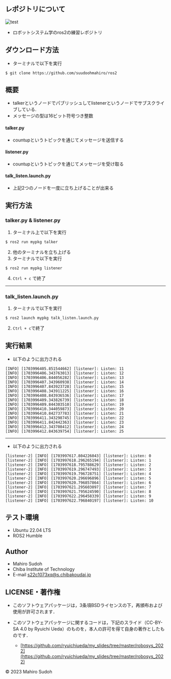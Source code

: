 ## レポジトリについて
![test](https://github.com/suudoohmahiro/ros2/actions/workflows/test.yml/badge.svg)
* ロボットシステム学のros2の練習レポジトリ

## ダウンロード方法
* ターミナルで以下を実行
```
$ git clone https://github.com/suudoohmahiro/ros2
```

## 概要
* talkerというノードでパブリッシュしてlistenerというノードでサブスクライブしている.
* メッセージの型は16ビット符号つき整数 
#### talker.py
* countupというトピックを通じてメッセージを送信する
#### listener.py 
* countupというトピックを通じてメッセージを受け取る
#### talk_listen.launch.py
* 上記2つのノードを一度に立ち上げることが出来る

## 実行方法
### talker.py & listener.py
1. ターミナル上で以下を実行
```
$ ros2 run mypkg talker
```
2. 他のターミナルを立ち上げる
3. ターミナルで以下を実行
```
$ ros2 run mypkg listener
```
4. ``` Ctrl + c ``` で終了

***
### talk_listen.launch.py
1. ターミナルで以下を実行
```
$ ros2 launch mypkg talk_listen.launch.py
```
2. ``` Ctrl + c ```で終了


## 実行結果
* 以下のように出力される
```
[INFO] [1703996405.851544662] [listener]: Listen: 11
[INFO] [1703996406.343763013] [listener]: Listen: 12
[INFO] [1703996406.844056282] [listener]: Listen: 13
[INFO] [1703996407.343960938] [listener]: Listen: 14
[INFO] [1703996407.843923728] [listener]: Listen: 15
[INFO] [1703996408.343911225] [listener]: Listen: 16
[INFO] [1703996408.843936536] [listener]: Listen: 17
[INFO] [1703996409.343826739] [listener]: Listen: 18
[INFO] [1703996409.844303510] [listener]: Listen: 19
[INFO] [1703996410.344059873] [listener]: Listen: 20
[INFO] [1703996410.842737783] [listener]: Listen: 21
[INFO] [1703996411.343298745] [listener]: Listen: 22
[INFO] [1703996411.842442363] [listener]: Listen: 23
[INFO] [1703996412.343708412] [listener]: Listen: 24
[INFO] [1703996412.843639754] [listener]: Listen: 25
```
***

* 以下のように出力される
```
[listener-2] [INFO] [1703997617.804226043] [listener]: Listen: 0
[listener-2] [INFO] [1703997618.296265194] [listener]: Listen: 1
[listener-2] [INFO] [1703997618.795788629] [listener]: Listen: 2
[listener-2] [INFO] [1703997619.296747493] [listener]: Listen: 3
[listener-2] [INFO] [1703997619.796728751] [listener]: Listen: 4
[listener-2] [INFO] [1703997620.296696896] [listener]: Listen: 5
[listener-2] [INFO] [1703997620.796857864] [listener]: Listen: 6
[listener-2] [INFO] [1703997621.295603097] [listener]: Listen: 7
[listener-2] [INFO] [1703997621.795624590] [listener]: Listen: 8
[listener-2] [INFO] [1703997622.296458339] [listener]: Listen: 9
[listener-2] [INFO] [1703997622.796840197] [listener]: Listen: 10
```

## テスト環境
* Ubuntu 22.04 LTS
* ROS2 Humble

## Author
* Mahiro Sudoh
* Chiba Institute of Technology
* E-mail s22c1073xq@s.chibakoudai.jp

## LICENSE・著作権
* このソフトウェアパッケージは，3条項BSDライセンスの下，再頒布および使用が許可されます．

* このソフトウェアパッケージに関するコードは，下記のスライド（CC-BY-SA 4.0 by Ryuichi Ueda）のものを，本人の許可を得て自身の著作としたものです．
	* [https://github.com/ryuichiueda/my_slides/tree/master/robosys_2022](https://github.com/ryuichiueda/my_slides/tree/master/robosys_2022)

© 2023 Mahiro Sudoh
